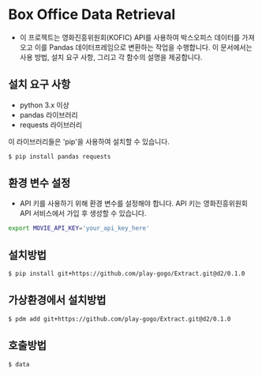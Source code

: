 # Box Office Data Retrieval

- 이 프로젝트는 영화진흥위원회(KOFIC) API를 사용하여 박스오피스 데이터를 가져오고 이를 Pandas 데이터프레임으로 변환하는 작업을 수행합니다. 이 문서에서는 사용 방법, 설치 요구 사항, 그리고 각 함수의 설명을 제공합니다.

## 설치 요구 사항
- python 3.x 이상
- pandas 라이브러리
- requests 라이브러리

이 라이브러리들은 'pip'을 사용하여 설치할 수 있습니다.

```bash
$ pip install pandas requests
```

## 환경 변수 설정
- API 키를 사용하기 위해 환경 변수를 설정해야 합니다. API 키는 영화진흥위원회 API 서비스에서 가입 후 생성할 수 있습니다.

```bash
export MOVIE_API_KEY='your_api_key_here'
```

## 설치방법
```bash
$ pip install git+https://github.com/play-gogo/Extract.git@d2/0.1.0
```

## 가상환경에서 설치방법
```bash
$ pdm add git+https://github.com/play-gogo/Extract.git@d2/0.1.0
```
## 호출방법
```bash
$ data
```
